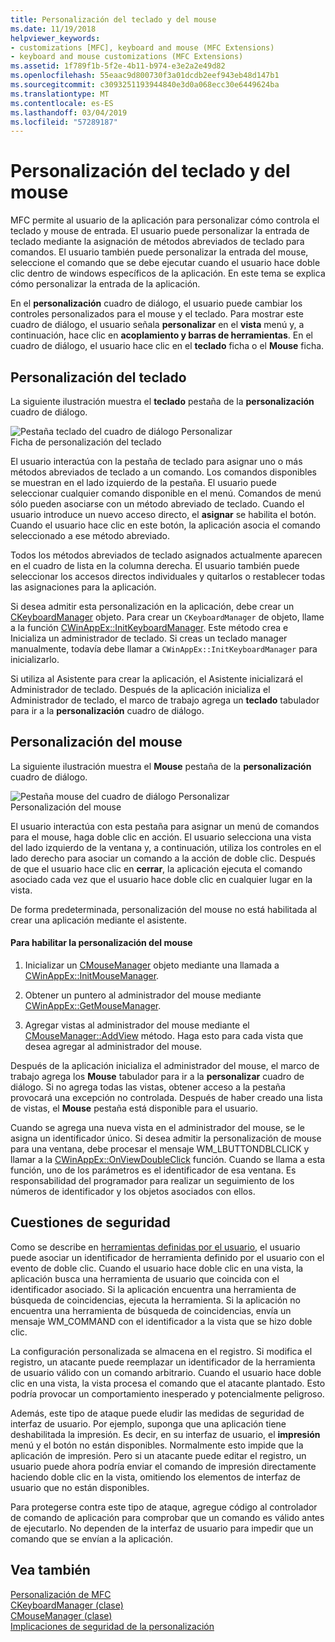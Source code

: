 ```yaml
---
title: Personalización del teclado y del mouse
ms.date: 11/19/2018
helpviewer_keywords:
- customizations [MFC], keyboard and mouse (MFC Extensions)
- keyboard and mouse customizations (MFC Extensions)
ms.assetid: 1f789f1b-5f2e-4b11-b974-e3e2a2e49d82
ms.openlocfilehash: 55eaac9d800730f3a01dcdb2eef943eb48d147b1
ms.sourcegitcommit: c3093251193944840e3d0a068ecc30e6449624ba
ms.translationtype: MT
ms.contentlocale: es-ES
ms.lasthandoff: 03/04/2019
ms.locfileid: "57289187"
---
```

# <a name="keyboard-and-mouse-customization"></a>Personalización del teclado y del mouse

MFC permite al usuario de la aplicación para personalizar cómo controla el teclado y mouse de entrada. El usuario puede personalizar la entrada de teclado mediante la asignación de métodos abreviados de teclado para comandos. El usuario también puede personalizar la entrada del mouse, seleccione el comando que se debe ejecutar cuando el usuario hace doble clic dentro de windows específicos de la aplicación. En este tema se explica cómo personalizar la entrada de la aplicación.

En el **personalización** cuadro de diálogo, el usuario puede cambiar los controles personalizados para el mouse y el teclado. Para mostrar este cuadro de diálogo, el usuario señala **personalizar** en el **vista** menú y, a continuación, hace clic en **acoplamiento y barras de herramientas**. En el cuadro de diálogo, el usuario hace clic en el **teclado** ficha o el **Mouse** ficha.

## <a name="keyboard-customization"></a>Personalización del teclado

La siguiente ilustración muestra el **teclado** pestaña de la **personalización** cuadro de diálogo.

![Pestaña teclado del cuadro de diálogo Personalizar](../mfc/media/mfcnextkeyboardtab.png "pestaña teclado del cuadro de diálogo Personalizar") <br/>
Ficha de personalización del teclado

El usuario interactúa con la pestaña de teclado para asignar uno o más métodos abreviados de teclado a un comando. Los comandos disponibles se muestran en el lado izquierdo de la pestaña. El usuario puede seleccionar cualquier comando disponible en el menú. Comandos de menú sólo pueden asociarse con un método abreviado de teclado. Cuando el usuario introduce un nuevo acceso directo, el **asignar** se habilita el botón. Cuando el usuario hace clic en este botón, la aplicación asocia el comando seleccionado a ese método abreviado.

Todos los métodos abreviados de teclado asignados actualmente aparecen en el cuadro de lista en la columna derecha. El usuario también puede seleccionar los accesos directos individuales y quitarlos o restablecer todas las asignaciones para la aplicación.

Si desea admitir esta personalización en la aplicación, debe crear un [CKeyboardManager](../mfc/reference/ckeyboardmanager-class.md) objeto. Para crear un `CKeyboardManager` de objeto, llame a la función [CWinAppEx::InitKeyboardManager](../mfc/reference/cwinappex-class.md#initkeyboardmanager). Este método crea e Inicializa un administrador de teclado. Si creas un teclado manager manualmente, todavía debe llamar a `CWinAppEx::InitKeyboardManager` para inicializarlo.

Si utiliza al Asistente para crear la aplicación, el Asistente inicializará el Administrador de teclado. Después de la aplicación inicializa el Administrador de teclado, el marco de trabajo agrega un **teclado** tabulador para ir a la **personalización** cuadro de diálogo.

## <a name="mouse-customization"></a>Personalización del mouse

La siguiente ilustración muestra el **Mouse** pestaña de la **personalización** cuadro de diálogo.

![Pestaña mouse del cuadro de diálogo Personalizar](../mfc/media/mfcnextmousetab.png "pestaña mouse del cuadro de diálogo Personalizar") <br/>
Personalización del mouse

El usuario interactúa con esta pestaña para asignar un menú de comandos para el mouse, haga doble clic en acción. El usuario selecciona una vista del lado izquierdo de la ventana y, a continuación, utiliza los controles en el lado derecho para asociar un comando a la acción de doble clic. Después de que el usuario hace clic en **cerrar**, la aplicación ejecuta el comando asociado cada vez que el usuario hace doble clic en cualquier lugar en la vista.

De forma predeterminada, personalización del mouse no está habilitada al crear una aplicación mediante el asistente.

#### <a name="to-enable-mouse-customization"></a>Para habilitar la personalización del mouse

1. Inicializar un [CMouseManager](../mfc/reference/cmousemanager-class.md) objeto mediante una llamada a [CWinAppEx::InitMouseManager](../mfc/reference/cwinappex-class.md#initmousemanager).

1. Obtener un puntero al administrador del mouse mediante [CWinAppEx::GetMouseManager](../mfc/reference/cwinappex-class.md#getmousemanager).

1. Agregar vistas al administrador del mouse mediante el [CMouseManager::AddView](../mfc/reference/cmousemanager-class.md#addview) método. Haga esto para cada vista que desea agregar al administrador del mouse.

Después de la aplicación inicializa el administrador del mouse, el marco de trabajo agrega los **Mouse** tabulador para ir a la **personalizar** cuadro de diálogo. Si no agrega todas las vistas, obtener acceso a la pestaña provocará una excepción no controlada. Después de haber creado una lista de vistas, el **Mouse** pestaña está disponible para el usuario.

Cuando se agrega una nueva vista en el administrador del mouse, se le asigna un identificador único. Si desea admitir la personalización de mouse para una ventana, debe procesar el mensaje WM_LBUTTONDBLCLICK y llamar a la [CWinAppEx::OnViewDoubleClick](../mfc/reference/cwinappex-class.md#onviewdoubleclick) función. Cuando se llama a esta función, uno de los parámetros es el identificador de esa ventana. Es responsabilidad del programador para realizar un seguimiento de los números de identificador y los objetos asociados con ellos.

## <a name="security-concerns"></a>Cuestiones de seguridad

Como se describe en [herramientas definidas por el usuario](../mfc/user-defined-tools.md), el usuario puede asociar un identificador de herramienta definido por el usuario con el evento de doble clic. Cuando el usuario hace doble clic en una vista, la aplicación busca una herramienta de usuario que coincida con el identificador asociado. Si la aplicación encuentra una herramienta de búsqueda de coincidencias, ejecuta la herramienta. Si la aplicación no encuentra una herramienta de búsqueda de coincidencias, envía un mensaje WM_COMMAND con el identificador a la vista que se hizo doble clic.

La configuración personalizada se almacena en el registro. Si modifica el registro, un atacante puede reemplazar un identificador de la herramienta de usuario válido con un comando arbitrario. Cuando el usuario hace doble clic en una vista, la vista procesa el comando que el atacante plantado. Esto podría provocar un comportamiento inesperado y potencialmente peligroso.

Además, este tipo de ataque puede eludir las medidas de seguridad de interfaz de usuario. Por ejemplo, suponga que una aplicación tiene deshabilitada la impresión. Es decir, en su interfaz de usuario, el **impresión** menú y el botón no están disponibles. Normalmente esto impide que la aplicación de impresión. Pero si un atacante puede editar el registro, un usuario puede ahora podría enviar el comando de impresión directamente haciendo doble clic en la vista, omitiendo los elementos de interfaz de usuario que no están disponibles.

Para protegerse contra este tipo de ataque, agregue código al controlador de comando de aplicación para comprobar que un comando es válido antes de ejecutarlo. No dependen de la interfaz de usuario para impedir que un comando que se envían a la aplicación.

## <a name="see-also"></a>Vea también

[Personalización de MFC](../mfc/customization-for-mfc.md)<br/>
[CKeyboardManager (clase)](../mfc/reference/ckeyboardmanager-class.md)<br/>
[CMouseManager (clase)](../mfc/reference/cmousemanager-class.md)<br/>
[Implicaciones de seguridad de la personalización](../mfc/security-implications-of-customization.md)
